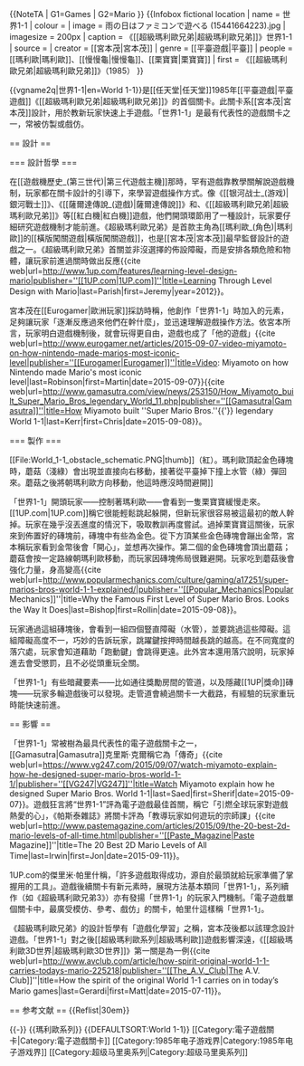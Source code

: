 {{NoteTA
| G1=Games
| G2=Mario
}}
{{Infobox fictional location
| name = 世界1-1
| colour =
| image = 雨の日はファミコンで遊べる (15441664223).jpg
| imagesize = 200px
| caption = 《[[超級瑪利歐兄弟|超級瑪利歐兄弟]]》世界1-1
| source =
| creator = [[宮本茂|宮本茂]]
| genre = [[平臺遊戲|平臺]]
| people = [[瑪利歐|瑪利歐]]、[[慢慢龜|慢慢龜]]、[[栗寶寶|栗寶寶]]
| first = 《[[超級瑪利歐兄弟|超級瑪利歐兄弟]]》（1985）
}}

{{vgname2q|世界1-1|en=World 1-1}}是[[任天堂|任天堂]]1985年[[平臺遊戲|平臺遊戲]]《[[超級瑪利歐兄弟|超級瑪利歐兄弟]]》的首個關卡。此關卡系[[宮本茂|宮本茂]]設計，用於教新玩家快速上手遊戲。「世界1-1」是最有代表性的遊戲關卡之一，常被仿製或戲仿。

== 設計 ==

=== 設計哲學 ===

在[[遊戲機歷史_(第三世代)|第三代遊戲主機]]那時，罕有遊戲靠教學關解說遊戲機制，玩家都在關卡設計的引導下，來學習遊戲操作方式。像《[[银河战士_(游戏)|銀河戰士]]》、《[[薩爾達傳說_(遊戲)|薩爾達傳說]]》和、《[[超級瑪利歐兄弟|超級瑪利歐兄弟]]》等[[紅白機|紅白機]]遊戲，他們開頭環節用了一種設計，玩家要仔細研究遊戲機制才能前進。《超級瑪利歐兄弟》是首款主角為[[瑪利歐_(角色)|瑪利歐]]的[[橫版闖關遊戲|橫版闖關遊戲]]，也是[[宮本茂|宮本茂]]最早監督設計的遊戲之一。《超級瑪利歐兄弟》首關並非沒選擇的佈設障礙，而是安排各類危險和物體，讓玩家前進過關時做出反應<ref name="1UP">{{cite web|url=http://www.1up.com/features/learning-level-design-mario|publisher=''[[1UP.com|1UP.com]]''|title=Learning Through Level Design with Mario|last=Parish|first=Jeremy|year=2012}}</ref>。

宮本茂在[[Eurogamer|歐洲玩家]]採訪時稱，他創作「世界1-1」時加入的元素，足夠讓玩家「逐漸反應過來他們在幹什麼」，並迅速理解遊戲操作方法。依宮本所言，玩家明白遊戲機制後，就會玩得更自由，遊戲也成了「他的遊戲」<ref name="Eurogamer">{{cite web|url=http://www.eurogamer.net/articles/2015-09-07-video-miyamoto-on-how-nintendo-made-marios-most-iconic-level|publisher=''[[Eurogamer|Eurogamer]]''|title=Video: Miyamoto on how Nintendo made Mario's most iconic level|last=Robinson|first=Martin|date=2015-09-07}}</ref><ref name="Gamasutra">{{cite web|url=http://www.gamasutra.com/view/news/253150/How_Miyamoto_built_Super_Mario_Bros_legendary_World_11.php|publisher=''[[Gamasutra|Gamasutra]]''|title=How Miyamoto built ''Super Mario Bros.''{{'}} legendary World 1-1|last=Kerr|first=Chris|date=2015-09-08}}</ref>。

=== 製作 ===

[[File:World_1-1_obstacle_schematic.PNG|thumb]]（紅）。瑪利歐頂起金色磚塊時，蘑菇（淺綠）會出現並直接向右移動，接著從平臺掉下撞上水管（綠）彈回來。蘑菇之後將朝瑪利歐方向移動，他這時應沒時間避開<ref name="Eurogamer" />]]

「世界1-1」開頭玩家——控制著瑪利歐——會看到一隻栗寶寶緩慢走來。[[1UP.com|1UP.com]]稱它很能輕鬆跳起躲開，但新玩家很容易被這最初的敵人幹掉。玩家在幾乎沒丟進度的情況下，吸取教訓再度嘗試。<ref name="1UP" />過掉栗寶寶這關後，玩家來到佈置好的磚塊前，磚塊中有些為金色。從下方頂某些金色磚塊會蹦出金幣，宮本稱玩家看到金幣後會「開心」，並想再次操作。第二個的金色磚塊會頂出蘑菇；蘑菇會按一定路線朝瑪利歐移動，而玩家因磚塊佈局很難避開。玩家吃到蘑菇後會強化力量，身高變高<ref name="Eurogamer" /><ref>{{cite web|url=http://www.popularmechanics.com/culture/gaming/a17251/super-marios-bros-world-1-1-explained/|publisher=''[[Popular_Mechanics|Popular Mechanics]]''|title=Why the Famous First Level of Super Mario Bros. Looks the Way It Does|last=Bishop|first=Rollin|date=2015-09-08}}</ref>。

玩家通過這組磚塊後，會看到一組四個豎直障礙（水管），並要跳過這些障礙。這組障礙高度不一，巧妙的告訴玩家，跳躍鍵按押時間越長跳的越高。<ref name="1UP" />在不同寬度的落穴處，玩家會知道藉助「跑動鍵」會跳得更遠。此外宮本還用落穴說明，玩家掉進去會受懲罰，且不必從頭重玩全關。<ref name="Eurogamer" />

「世界1-1」有些暗藏要素——比如通往獎勵房間的管道，以及隱藏[[1UP|獎命]]磚塊——玩家多輪遊戲後可以發現。走管道會繞過關卡一大截路，有經驗的玩家重玩時能快速前進。<ref name="1UP" />

== 影響 ==

「世界1-1」常被樹為最具代表性的電子遊戲關卡之一，[[Gamasutra|Gamasutra]]克里斯·克爾稱它為「傳奇」<ref name="Eurogamer" /><ref name="Gamasutra" /><ref>{{cite web|url=https://www.vg247.com/2015/09/07/watch-miyamoto-explain-how-he-designed-super-mario-bros-world-1-1/|publisher=''[[VG247|VG247]]''|title=Watch Miyamoto explain how he designed Super Mario Bros. World 1-1|last=Saed|first=Sherif|date=2015-09-07}}</ref>。遊戲狂言將“世界1-1”評為電子遊戲最佳首關，稱它「引燃全球玩家對遊戲熱愛的心」，《帕斯泰雜誌》將關卡評為「教導玩家如何遊玩的宗師課」<ref name="Paste">{{cite web|url=http://www.pastemagazine.com/articles/2015/09/the-20-best-2d-mario-levels-of-all-time.html|publisher=''[[Paste_Magazine|Paste Magazine]]''|title=The 20 Best 2D Mario Levels of All Time|last=Irwin|first=Jon|date=2015-09-11}}</ref>。

1UP.com的傑里米·帕里什稱，「許多遊戲取得成功，源自於最頭就給玩家準備了掌握用的工具」。遊戲後續關卡有新元素時，展現方法基本類同「世界1-1」，系列續作（如《超級瑪利歐兄弟3》）亦有發揚「世界1-1」的玩家入門機制。「電子遊戲單個關卡中，最廣受模仿、參考、戲仿」的關卡，帕里什這樣稱「世界1-1」<ref name="1UP" />。

《超級瑪利歐兄弟》的設計哲學有「遊戲化學習」之稱，宮本茂後都以該理念設計遊戲<ref name="Eurogamer" />。「世界1-1」對之後[[超級瑪利歐系列|超級瑪利歐]]遊戲影響深遠，《[[超級瑪利歐3D世界|超級瑪利歐3D世界]]》第一關是為一例<ref>{{cite web|url=http://www.avclub.com/article/how-spirit-original-world-1-1-carries-todays-mario-225218|publisher=''[[The_A.V._Club|The A.V. Club]]''|title=How the spirit of the original World 1-1 carries on in today’s Mario games|last=Gerardi|first=Matt|date=2015-07-11}}</ref>。

== 参考文献 ==
{{Reflist|30em}}

{{-}}
{{瑪利歐系列}}
{{DEFAULTSORT:World 1-1}}
[[Category:電子遊戲關卡|Category:電子遊戲關卡]]
[[Category:1985年电子游戏界|Category:1985年电子游戏界]]
[[Category:超级马里奥系列|Category:超级马里奥系列]]